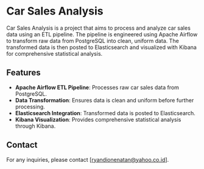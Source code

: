 # Car Sales Analysis

Car Sales Analysis is a project that aims to process and analyze car sales data using an ETL pipeline. The pipeline is engineered using Apache Airflow to transform raw data from PostgreSQL into clean, uniform data. The transformed data is then posted to Elasticsearch and visualized with Kibana for comprehensive statistical analysis.

## Features

- **Apache Airflow ETL Pipeline**: Processes raw car sales data from PostgreSQL.
- **Data Transformation**: Ensures data is clean and uniform before further processing.
- **Elasticsearch Integration**: Transformed data is posted to Elasticsearch.
- **Kibana Visualization**: Provides comprehensive statistical analysis through Kibana.

## Contact

For any inquiries, please contact [ryandionenatan@yahoo.co.id].
